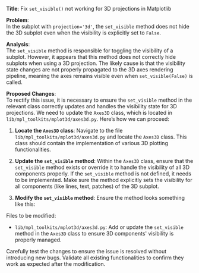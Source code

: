 **Title**: Fix `set_visible()` not working for 3D projections in Matplotlib

**Problem**:  
In the subplot with `projection='3d'`, the `set_visible` method does not hide the 3D subplot even when the visibility is explicitly set to `False`.

**Analysis**:  
The `set_visible` method is responsible for toggling the visibility of a subplot. However, it appears that this method does not correctly hide subplots when using a 3D projection. The likely cause is that the visibility state changes are not properly propagated to the 3D axes rendering pipeline, meaning the axes remains visible even when `set_visible(False)` is called.

**Proposed Changes**:  
To rectify this issue, it is necessary to ensure the `set_visible` method in the relevant class correctly updates and handles the visibility state for 3D projections. We need to update the `Axes3D` class, which is located in `lib/mpl_toolkits/mplot3d/axes3d.py`. Here’s how we can proceed:

1. **Locate the `Axes3D` class**:
   Navigate to the file `lib/mpl_toolkits/mplot3d/axes3d.py` and locate the `Axes3D` class. This class should contain the implementation of various 3D plotting functionalities.

2. **Update the `set_visible` method**:
   Within the `Axes3D` class, ensure that the `set_visible` method exists or override it to handle the visibility of all 3D components properly. If the `set_visible` method is not defined, it needs to be implemented. Make sure the method explicitly sets the visibility for all components (like lines, text, patches) of the 3D subplot.

3. **Modify the `set_visible` method**:
   Ensure the method looks something like this:

   

Files to be modified:

- `lib/mpl_toolkits/mplot3d/axes3d.py`: Add or update the `set_visible` method in the `Axes3D` class to ensure 3D components' visibility is properly managed.

Carefully test the changes to ensure the issue is resolved without introducing new bugs. Validate all existing functionalities to confirm they work as expected after the modification.